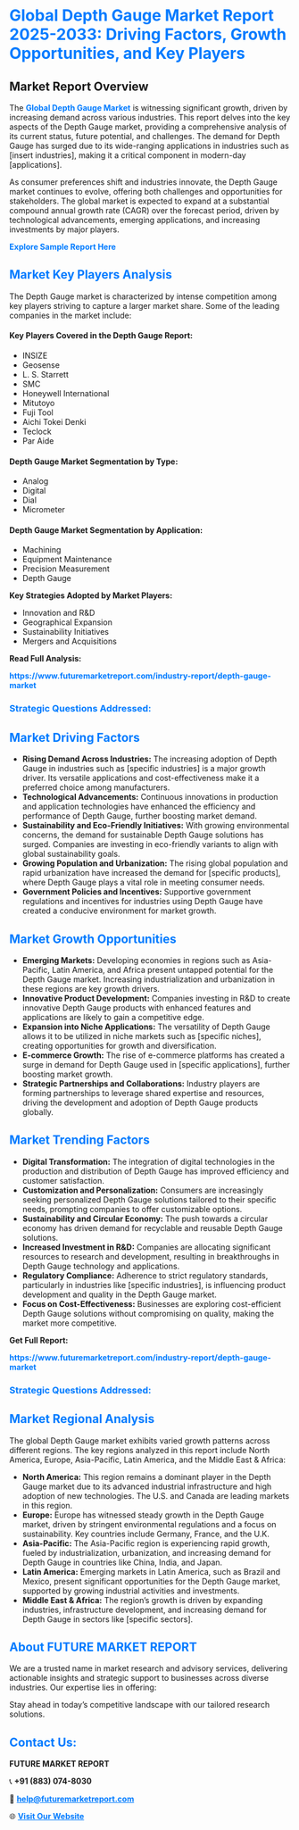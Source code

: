 <h1 style="color: #007BFF;">Global Depth Gauge Market Report 2025-2033: Driving Factors, Growth Opportunities, and Key Players</h1>

<section id="overview">
<h2>Market Report Overview</h2>
<p>The <a href="https://www.futuremarketreport.com/industry-report/depth-gauge-market" style="color: #007BFF; text-decoration: none;"><strong>Global Depth Gauge Market</strong></a> is witnessing significant growth, driven by increasing demand across various industries. This report delves into the key aspects of the Depth Gauge market, providing a comprehensive analysis of its current status, future potential, and challenges. The demand for Depth Gauge has surged due to its wide-ranging applications in industries such as [insert industries], making it a critical component in modern-day [applications].</p>
<p>As consumer preferences shift and industries innovate, the Depth Gauge market continues to evolve, offering both challenges and opportunities for stakeholders. The global market is expected to expand at a substantial compound annual growth rate (CAGR) over the forecast period, driven by technological advancements, emerging applications, and increasing investments by major players.</p>
</section>

<section id="overview">
<p><a href="https://www.futuremarketreport.com/request-sample/reportId=128158" style="color: #007BFF; text-decoration: none;"><strong>Explore Sample Report Here</strong></a></p>
</section>

<section id="key-players">
<h2 style="color: #007BFF;">Market Key Players Analysis</h2>
<p>The Depth Gauge market is characterized by intense competition among key players striving to capture a larger market share. Some of the leading companies in the market include:</p>
<h4>Key Players Covered in the Depth Gauge Report:</h4>
<ul><li>INSIZE</li><li>Geosense</li><li>L. S. Starrett</li><li>SMC</li><li>Honeywell International</li><li>Mitutoyo</li><li>Fuji Tool</li><li>Aichi Tokei Denki</li><li>Teclock</li><li>Par Aide</li></ul>
<h4>Depth Gauge Market Segmentation by Type:</h4>
<ul><li>Analog</li><li>Digital</li><li>Dial</li><li>Micrometer</li></ul>

<h4>Depth Gauge Market Segmentation by Application:</h4>
<ul><li>Machining</li><li>Equipment Maintenance</li><li>Precision Measurement</li><li>Depth Gauge</li></ul>
<p><strong>Key Strategies Adopted by Market Players:</strong></p>
<ul>
<li>Innovation and R&D</li>
<li>Geographical Expansion</li>
<li>Sustainability Initiatives</li>
<li>Mergers and Acquisitions</li>
</ul>
</section>

<section>
<p><strong>Read Full Analysis: </strong></p><a href="https://www.futuremarketreport.com/industry-report/depth-gauge-market" style="color: #007BFF; text-decoration: none;"><strong>https://www.futuremarketreport.com/industry-report/depth-gauge-market</strong></a>
<h3 style="color: #007BFF;">Strategic Questions Addressed:</h3>
</section>

<section id="driving-factors">
<h2 style="color: #007BFF;">Market Driving Factors</h2>
<ul>
<li><strong>Rising Demand Across Industries:</strong> The increasing adoption of Depth Gauge in industries such as [specific industries] is a major growth driver. Its versatile applications and cost-effectiveness make it a preferred choice among manufacturers.</li>
<li><strong>Technological Advancements:</strong> Continuous innovations in production and application technologies have enhanced the efficiency and performance of Depth Gauge, further boosting market demand.</li>
<li><strong>Sustainability and Eco-Friendly Initiatives:</strong> With growing environmental concerns, the demand for sustainable Depth Gauge solutions has surged. Companies are investing in eco-friendly variants to align with global sustainability goals.</li>
<li><strong>Growing Population and Urbanization:</strong> The rising global population and rapid urbanization have increased the demand for [specific products], where Depth Gauge plays a vital role in meeting consumer needs.</li>
<li><strong>Government Policies and Incentives:</strong> Supportive government regulations and incentives for industries using Depth Gauge have created a conducive environment for market growth.</li>
</ul>
</section>

<section id="growth-opportunities">
<h2 style="color: #007BFF;">Market Growth Opportunities</h2>
<ul>
<li><strong>Emerging Markets:</strong> Developing economies in regions such as Asia-Pacific, Latin America, and Africa present untapped potential for the Depth Gauge market. Increasing industrialization and urbanization in these regions are key growth drivers.</li>
<li><strong>Innovative Product Development:</strong> Companies investing in R&D to create innovative Depth Gauge products with enhanced features and applications are likely to gain a competitive edge.</li>
<li><strong>Expansion into Niche Applications:</strong> The versatility of Depth Gauge allows it to be utilized in niche markets such as [specific niches], creating opportunities for growth and diversification.</li>
<li><strong>E-commerce Growth:</strong> The rise of e-commerce platforms has created a surge in demand for Depth Gauge used in [specific applications], further boosting market growth.</li>
<li><strong>Strategic Partnerships and Collaborations:</strong> Industry players are forming partnerships to leverage shared expertise and resources, driving the development and adoption of Depth Gauge products globally.</li>
</ul>
</section>

<section id="trending-factors">
<h2 style="color: #007BFF;">Market Trending Factors</h2>
<ul>
<li><strong>Digital Transformation:</strong> The integration of digital technologies in the production and distribution of Depth Gauge has improved efficiency and customer satisfaction.</li>
<li><strong>Customization and Personalization:</strong> Consumers are increasingly seeking personalized Depth Gauge solutions tailored to their specific needs, prompting companies to offer customizable options.</li>
<li><strong>Sustainability and Circular Economy:</strong> The push towards a circular economy has driven demand for recyclable and reusable Depth Gauge solutions.</li>
<li><strong>Increased Investment in R&D:</strong> Companies are allocating significant resources to research and development, resulting in breakthroughs in Depth Gauge technology and applications.</li>
<li><strong>Regulatory Compliance:</strong> Adherence to strict regulatory standards, particularly in industries like [specific industries], is influencing product development and quality in the Depth Gauge market.</li>
<li><strong>Focus on Cost-Effectiveness:</strong> Businesses are exploring cost-efficient Depth Gauge solutions without compromising on quality, making the market more competitive.</li>
</ul>
</section>

<section>
<p><strong>Get Full Report: </strong></p><a href="https://www.futuremarketreport.com/industry-report/depth-gauge-market" style="color: #007BFF; text-decoration: none;"><strong>https://www.futuremarketreport.com/industry-report/depth-gauge-market</strong></a>
<h3 style="color: #007BFF;">Strategic Questions Addressed:</h3>
</section>


<section id="regional-analysis">
<h2 style="color: #007BFF;">Market Regional Analysis</h2>
<p>The global Depth Gauge market exhibits varied growth patterns across different regions. The key regions analyzed in this report include North America, Europe, Asia-Pacific, Latin America, and the Middle East & Africa:</p>
<ul>
<li><strong>North America:</strong> This region remains a dominant player in the Depth Gauge market due to its advanced industrial infrastructure and high adoption of new technologies. The U.S. and Canada are leading markets in this region.</li>
<li><strong>Europe:</strong> Europe has witnessed steady growth in the Depth Gauge market, driven by stringent environmental regulations and a focus on sustainability. Key countries include Germany, France, and the U.K.</li>
<li><strong>Asia-Pacific:</strong> The Asia-Pacific region is experiencing rapid growth, fueled by industrialization, urbanization, and increasing demand for Depth Gauge in countries like China, India, and Japan.</li>
<li><strong>Latin America:</strong> Emerging markets in Latin America, such as Brazil and Mexico, present significant opportunities for the Depth Gauge market, supported by growing industrial activities and investments.</li>
<li><strong>Middle East & Africa:</strong> The region’s growth is driven by expanding industries, infrastructure development, and increasing demand for Depth Gauge in sectors like [specific sectors].</li>
</ul>
</section>

<footer>
<h2 style="color: #007BFF;">About FUTURE MARKET REPORT</h2>
<p>We are a trusted name in market research and advisory services, delivering actionable insights and strategic support to businesses across diverse industries. Our expertise lies in offering:</p>

<p>Stay ahead in today’s competitive landscape with our tailored research solutions.</p>

<h2 style="color: #007BFF;">Contact Us:</h2>
<p><strong>FUTURE MARKET REPORT</strong></p>
<p>📞 <strong>+91 (883) 074-8030</strong></p>
<p>📧 <strong><a href="mailto:help@futuremarketreport.com" style="color: #007BFF;">help@futuremarketreport.com</a></strong></p>
<p>🌐 <strong><a href="https://www.futuremarketreport.com/" style="color: #007BFF;">Visit Our Website</a></strong></p>
</footer>